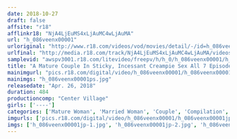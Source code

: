 ```yaml
---
date: 2018-10-27
draft: false
affsite: "r18"
afflinkr18: "NjA4LjEuMS4xLjAuMC4wLjAuMA"
url: "h_086veenx00001"
urloriginal: "http://www.r18.com/videos/vod/movies/detail/-/id=h_086veenx00001"
urlfinal: "http://media.r18.com/track/NjA4LjEuMS4xLjAuMC4wLjAuMA/videos/vod/movies/detail/-/id=h_086veenx00001"
samplevid: "awspv3001.r18.com/litevideo/freepv/h/h_0/h_086veenx00001/h_086veenx00001_dmb_w.mp4"
title: "A Mature Couple In Sticky, Incessant Creampie Sex All 7 Episodes 8 Hours"
mainimgurl: "pics.r18.com/digital/video/h_086veenx00001/h_086veenx00001ps.jpg"
mainimgs: "h_086veenx00001ps.jpg"
releasedate: "Apr. 26, 2018"
duration: 484
productioncomp: "Center Village"
girls: ['----']
categories: ['Mature Woman', 'Married Woman', 'Couple', 'Compilation', 'Over 4 Hours', 'Hi-Def']
imgurls: ['pics.r18.com/digital/video/h_086veenx00001/h_086veenx00001jp-1.jpg', 'pics.r18.com/digital/video/h_086veenx00001/h_086veenx00001jp-2.jpg', 'pics.r18.com/digital/video/h_086veenx00001/h_086veenx00001jp-3.jpg', 'pics.r18.com/digital/video/h_086veenx00001/h_086veenx00001jp-4.jpg', 'pics.r18.com/digital/video/h_086veenx00001/h_086veenx00001jp-5.jpg', 'pics.r18.com/digital/video/h_086veenx00001/h_086veenx00001jp-6.jpg', 'pics.r18.com/digital/video/h_086veenx00001/h_086veenx00001jp-7.jpg', 'pics.r18.com/digital/video/h_086veenx00001/h_086veenx00001jp-8.jpg', 'pics.r18.com/digital/video/h_086veenx00001/h_086veenx00001jp-9.jpg', 'pics.r18.com/digital/video/h_086veenx00001/h_086veenx00001jp-10.jpg', 'pics.r18.com/digital/video/h_086veenx00001/h_086veenx00001jp-11.jpg', 'pics.r18.com/digital/video/h_086veenx00001/h_086veenx00001jp-12.jpg', 'pics.r18.com/digital/video/h_086veenx00001/h_086veenx00001jp-13.jpg', 'pics.r18.com/digital/video/h_086veenx00001/h_086veenx00001jp-14.jpg', 'pics.r18.com/digital/video/h_086veenx00001/h_086veenx00001jp-15.jpg', 'pics.r18.com/digital/video/h_086veenx00001/h_086veenx00001jp-16.jpg', 'pics.r18.com/digital/video/h_086veenx00001/h_086veenx00001jp-17.jpg', 'pics.r18.com/digital/video/h_086veenx00001/h_086veenx00001jp-18.jpg', 'pics.r18.com/digital/video/h_086veenx00001/h_086veenx00001jp-19.jpg', 'pics.r18.com/digital/video/h_086veenx00001/h_086veenx00001jp-20.jpg']
imgs: ['h_086veenx00001jp-1.jpg', 'h_086veenx00001jp-2.jpg', 'h_086veenx00001jp-3.jpg', 'h_086veenx00001jp-4.jpg', 'h_086veenx00001jp-5.jpg', 'h_086veenx00001jp-6.jpg', 'h_086veenx00001jp-7.jpg', 'h_086veenx00001jp-8.jpg', 'h_086veenx00001jp-9.jpg', 'h_086veenx00001jp-10.jpg', 'h_086veenx00001jp-11.jpg', 'h_086veenx00001jp-12.jpg', 'h_086veenx00001jp-13.jpg', 'h_086veenx00001jp-14.jpg', 'h_086veenx00001jp-15.jpg', 'h_086veenx00001jp-16.jpg', 'h_086veenx00001jp-17.jpg', 'h_086veenx00001jp-18.jpg', 'h_086veenx00001jp-19.jpg', 'h_086veenx00001jp-20.jpg']
---
```

